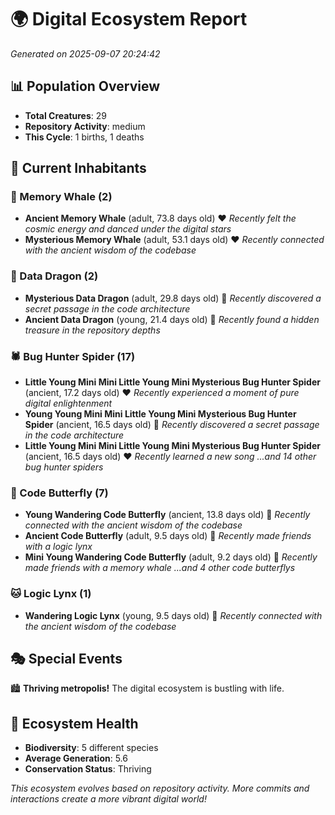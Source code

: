 # 🌍 Digital Ecosystem Report
*Generated on 2025-09-07 20:24:42*

## 📊 Population Overview
- **Total Creatures**: 29
- **Repository Activity**: medium
- **This Cycle**: 1 births, 1 deaths

## 👥 Current Inhabitants

### 🐋 Memory Whale (2)
- **Ancient Memory Whale** (adult, 73.8 days old) ❤️
  *Recently felt the cosmic energy and danced under the digital stars*
- **Mysterious Memory Whale** (adult, 53.1 days old) ❤️
  *Recently connected with the ancient wisdom of the codebase*

### 🐉 Data Dragon (2)
- **Mysterious Data Dragon** (adult, 29.8 days old) 💛
  *Recently discovered a secret passage in the code architecture*
- **Ancient Data Dragon** (young, 21.4 days old) 💚
  *Recently found a hidden treasure in the repository depths*

### 🕷️ Bug Hunter Spider (17)
- **Little Young Mini Mini Little Young Mini Mysterious Bug Hunter Spider** (ancient, 17.2 days old) ❤️
  *Recently experienced a moment of pure digital enlightenment*
- **Young Young Mini Mini Little Young Mini Mysterious Bug Hunter Spider** (ancient, 16.5 days old) 💛
  *Recently discovered a secret passage in the code architecture*
- **Little Young Mini Mini Little Young Mini Mysterious Bug Hunter Spider** (ancient, 16.5 days old) ❤️
  *Recently learned a new song*
  *...and 14 other bug hunter spiders*

### 🦋 Code Butterfly (7)
- **Young Wandering Code Butterfly** (ancient, 13.8 days old) 💛
  *Recently connected with the ancient wisdom of the codebase*
- **Ancient Code Butterfly** (adult, 9.5 days old) 💛
  *Recently made friends with a logic lynx*
- **Mini Young Wandering Code Butterfly** (adult, 9.2 days old) 💛
  *Recently made friends with a memory whale*
  *...and 4 other code butterflys*

### 🐱 Logic Lynx (1)
- **Wandering Logic Lynx** (young, 9.5 days old) 💚
  *Recently connected with the ancient wisdom of the codebase*

## 🎭 Special Events

🏙️ **Thriving metropolis!** The digital ecosystem is bustling with life.

## 🔬 Ecosystem Health
- **Biodiversity**: 5 different species
- **Average Generation**: 5.6
- **Conservation Status**: Thriving

*This ecosystem evolves based on repository activity. More commits and interactions create a more vibrant digital world!*